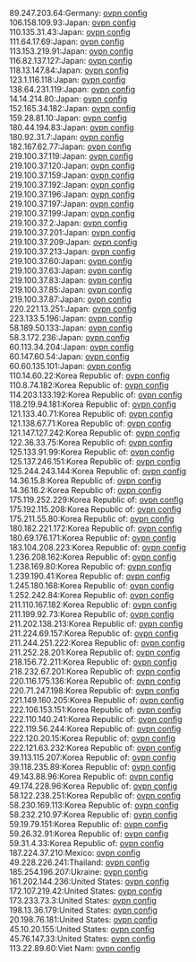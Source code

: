 89.247.203.64:Germany: [ovpn config](vpn/89_247_203_64.ovpn)  
106.158.109.93:Japan: [ovpn config](vpn/106_158_109_93.ovpn)  
110.135.31.43:Japan: [ovpn config](vpn/110_135_31_43.ovpn)  
111.64.17.69:Japan: [ovpn config](vpn/111_64_17_69.ovpn)  
113.153.219.91:Japan: [ovpn config](vpn/113_153_219_91.ovpn)  
116.82.137.127:Japan: [ovpn config](vpn/116_82_137_127.ovpn)  
118.13.147.84:Japan: [ovpn config](vpn/118_13_147_84.ovpn)  
123.1.116.118:Japan: [ovpn config](vpn/123_1_116_118.ovpn)  
138.64.231.119:Japan: [ovpn config](vpn/138_64_231_119.ovpn)  
14.14.214.80:Japan: [ovpn config](vpn/14_14_214_80.ovpn)  
152.165.34.182:Japan: [ovpn config](vpn/152_165_34_182.ovpn)  
159.28.81.10:Japan: [ovpn config](vpn/159_28_81_10.ovpn)  
180.44.194.83:Japan: [ovpn config](vpn/180_44_194_83.ovpn)  
180.92.31.7:Japan: [ovpn config](vpn/180_92_31_7.ovpn)  
182.167.62.77:Japan: [ovpn config](vpn/182_167_62_77.ovpn)  
219.100.37.119:Japan: [ovpn config](vpn/219_100_37_119.ovpn)  
219.100.37.120:Japan: [ovpn config](vpn/219_100_37_120.ovpn)  
219.100.37.159:Japan: [ovpn config](vpn/219_100_37_159.ovpn)  
219.100.37.192:Japan: [ovpn config](vpn/219_100_37_192.ovpn)  
219.100.37.196:Japan: [ovpn config](vpn/219_100_37_196.ovpn)  
219.100.37.197:Japan: [ovpn config](vpn/219_100_37_197.ovpn)  
219.100.37.199:Japan: [ovpn config](vpn/219_100_37_199.ovpn)  
219.100.37.2:Japan: [ovpn config](vpn/219_100_37_2.ovpn)  
219.100.37.201:Japan: [ovpn config](vpn/219_100_37_201.ovpn)  
219.100.37.209:Japan: [ovpn config](vpn/219_100_37_209.ovpn)  
219.100.37.213:Japan: [ovpn config](vpn/219_100_37_213.ovpn)  
219.100.37.60:Japan: [ovpn config](vpn/219_100_37_60.ovpn)  
219.100.37.63:Japan: [ovpn config](vpn/219_100_37_63.ovpn)  
219.100.37.83:Japan: [ovpn config](vpn/219_100_37_83.ovpn)  
219.100.37.85:Japan: [ovpn config](vpn/219_100_37_85.ovpn)  
219.100.37.87:Japan: [ovpn config](vpn/219_100_37_87.ovpn)  
220.221.13.251:Japan: [ovpn config](vpn/220_221_13_251.ovpn)  
223.133.5.196:Japan: [ovpn config](vpn/223_133_5_196.ovpn)  
58.189.50.133:Japan: [ovpn config](vpn/58_189_50_133.ovpn)  
58.3.172.236:Japan: [ovpn config](vpn/58_3_172_236.ovpn)  
60.113.34.204:Japan: [ovpn config](vpn/60_113_34_204.ovpn)  
60.147.60.54:Japan: [ovpn config](vpn/60_147_60_54.ovpn)  
60.60.135.101:Japan: [ovpn config](vpn/60_60_135_101.ovpn)  
110.14.60.22:Korea Republic of: [ovpn config](vpn/110_14_60_22.ovpn)  
110.8.74.182:Korea Republic of: [ovpn config](vpn/110_8_74_182.ovpn)  
114.203.133.192:Korea Republic of: [ovpn config](vpn/114_203_133_192.ovpn)  
118.219.94.181:Korea Republic of: [ovpn config](vpn/118_219_94_181.ovpn)  
121.133.40.71:Korea Republic of: [ovpn config](vpn/121_133_40_71.ovpn)  
121.138.67.71:Korea Republic of: [ovpn config](vpn/121_138_67_71.ovpn)  
121.147.127.242:Korea Republic of: [ovpn config](vpn/121_147_127_242.ovpn)  
122.36.33.75:Korea Republic of: [ovpn config](vpn/122_36_33_75.ovpn)  
125.133.91.99:Korea Republic of: [ovpn config](vpn/125_133_91_99.ovpn)  
125.137.246.151:Korea Republic of: [ovpn config](vpn/125_137_246_151.ovpn)  
125.244.243.144:Korea Republic of: [ovpn config](vpn/125_244_243_144.ovpn)  
14.36.15.8:Korea Republic of: [ovpn config](vpn/14_36_15_8.ovpn)  
14.36.16.2:Korea Republic of: [ovpn config](vpn/14_36_16_2.ovpn)  
175.119.252.229:Korea Republic of: [ovpn config](vpn/175_119_252_229.ovpn)  
175.192.115.208:Korea Republic of: [ovpn config](vpn/175_192_115_208.ovpn)  
175.211.55.80:Korea Republic of: [ovpn config](vpn/175_211_55_80.ovpn)  
180.182.221.172:Korea Republic of: [ovpn config](vpn/180_182_221_172.ovpn)  
180.69.176.171:Korea Republic of: [ovpn config](vpn/180_69_176_171.ovpn)  
183.104.208.223:Korea Republic of: [ovpn config](vpn/183_104_208_223.ovpn)  
1.236.208.162:Korea Republic of: [ovpn config](vpn/1_236_208_162.ovpn)  
1.238.169.80:Korea Republic of: [ovpn config](vpn/1_238_169_80.ovpn)  
1.239.190.41:Korea Republic of: [ovpn config](vpn/1_239_190_41.ovpn)  
1.245.180.168:Korea Republic of: [ovpn config](vpn/1_245_180_168.ovpn)  
1.252.242.84:Korea Republic of: [ovpn config](vpn/1_252_242_84.ovpn)  
211.110.167.182:Korea Republic of: [ovpn config](vpn/211_110_167_182.ovpn)  
211.199.92.73:Korea Republic of: [ovpn config](vpn/211_199_92_73.ovpn)  
211.202.138.213:Korea Republic of: [ovpn config](vpn/211_202_138_213.ovpn)  
211.224.69.157:Korea Republic of: [ovpn config](vpn/211_224_69_157.ovpn)  
211.244.251.222:Korea Republic of: [ovpn config](vpn/211_244_251_222.ovpn)  
211.252.28.201:Korea Republic of: [ovpn config](vpn/211_252_28_201.ovpn)  
218.156.72.211:Korea Republic of: [ovpn config](vpn/218_156_72_211.ovpn)  
218.232.67.201:Korea Republic of: [ovpn config](vpn/218_232_67_201.ovpn)  
220.116.175.136:Korea Republic of: [ovpn config](vpn/220_116_175_136.ovpn)  
220.71.247.198:Korea Republic of: [ovpn config](vpn/220_71_247_198.ovpn)  
221.149.160.205:Korea Republic of: [ovpn config](vpn/221_149_160_205.ovpn)  
222.106.153.151:Korea Republic of: [ovpn config](vpn/222_106_153_151.ovpn)  
222.110.140.241:Korea Republic of: [ovpn config](vpn/222_110_140_241.ovpn)  
222.119.56.244:Korea Republic of: [ovpn config](vpn/222_119_56_244.ovpn)  
222.120.20.15:Korea Republic of: [ovpn config](vpn/222_120_20_15.ovpn)  
222.121.63.232:Korea Republic of: [ovpn config](vpn/222_121_63_232.ovpn)  
39.113.115.207:Korea Republic of: [ovpn config](vpn/39_113_115_207.ovpn)  
39.118.235.89:Korea Republic of: [ovpn config](vpn/39_118_235_89.ovpn)  
49.143.88.96:Korea Republic of: [ovpn config](vpn/49_143_88_96.ovpn)  
49.174.228.96:Korea Republic of: [ovpn config](vpn/49_174_228_96.ovpn)  
58.122.238.251:Korea Republic of: [ovpn config](vpn/58_122_238_251.ovpn)  
58.230.169.113:Korea Republic of: [ovpn config](vpn/58_230_169_113.ovpn)  
58.232.210.97:Korea Republic of: [ovpn config](vpn/58_232_210_97.ovpn)  
59.19.79.151:Korea Republic of: [ovpn config](vpn/59_19_79_151.ovpn)  
59.26.32.91:Korea Republic of: [ovpn config](vpn/59_26_32_91.ovpn)  
59.31.4.33:Korea Republic of: [ovpn config](vpn/59_31_4_33.ovpn)  
187.224.37.210:Mexico: [ovpn config](vpn/187_224_37_210.ovpn)  
49.228.226.241:Thailand: [ovpn config](vpn/49_228_226_241.ovpn)  
185.254.196.207:Ukraine: [ovpn config](vpn/185_254_196_207.ovpn)  
161.202.144.236:United States: [ovpn config](vpn/161_202_144_236.ovpn)  
172.107.219.42:United States: [ovpn config](vpn/172_107_219_42.ovpn)  
173.233.73.3:United States: [ovpn config](vpn/173_233_73_3.ovpn)  
198.13.36.179:United States: [ovpn config](vpn/198_13_36_179.ovpn)  
20.198.76.181:United States: [ovpn config](vpn/20_198_76_181.ovpn)  
45.10.20.155:United States: [ovpn config](vpn/45_10_20_155.ovpn)  
45.76.147.33:United States: [ovpn config](vpn/45_76_147_33.ovpn)  
113.22.89.60:Viet Nam: [ovpn config](vpn/113_22_89_60.ovpn)  
